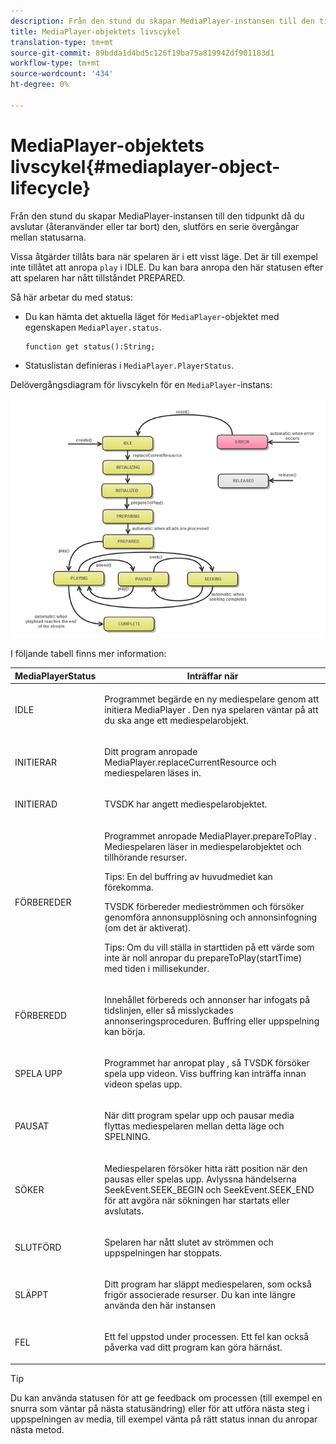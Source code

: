 ```yaml
---
description: Från den stund du skapar MediaPlayer-instansen till den tidpunkt då du avslutar (återanvänder eller tar bort) den, slutförs en serie övergångar mellan statusarna.
title: MediaPlayer-objektets livscykel
translation-type: tm+mt
source-git-commit: 89bdda1d4bd5c126f19ba75a819942df901183d1
workflow-type: tm+mt
source-wordcount: '434'
ht-degree: 0%

---
```



# MediaPlayer-objektets livscykel{#mediaplayer-object-lifecycle}

Från den stund du skapar MediaPlayer-instansen till den tidpunkt då du avslutar (återanvänder eller tar bort) den, slutförs en serie övergångar mellan statusarna.

Vissa åtgärder tillåts bara när spelaren är i ett visst läge. Det är till exempel inte tillåtet att anropa `play` i IDLE. Du kan bara anropa den här statusen efter att spelaren har nått tillståndet PREPARED.

Så här arbetar du med status:

* Du kan hämta det aktuella läget för `MediaPlayer`-objektet med egenskapen `MediaPlayer.status`.

   ```
   function get status():String;
   ```

* Statuslistan definieras i `MediaPlayer.PlayerStatus`.

Delövergångsdiagram för livscykeln för en `MediaPlayer`-instans:
<!--<a id="fig_1C55DE3F186F4B36AFFDCDE90379534C"></a>-->

![](assets/player-state-transitions-diagram-flash-1_2_web.png)

I följande tabell finns mer information:

<table id="table_426F0093E4214EA88CD72A7796B58DFD"> 
 <thead> 
  <tr> 
   <th colname="col1" class="entry"> <span class="codeph"> MediaPlayerStatus  </span> </th> 
   <th colname="col2" class="entry"> Inträffar när </th> 
  </tr> 
 </thead>
 <tbody> 
  <tr> 
   <td colname="col1"> <span class="codeph"> IDLE  </span> </td> 
   <td colname="col2"> <p> Programmet begärde en ny mediespelare genom att initiera <span class="codeph"> MediaPlayer </span>. Den nya spelaren väntar på att du ska ange ett mediespelarobjekt. </p> </td> 
  </tr> 
  <tr> 
   <td colname="col1"> <span class="codeph"> INITIERAR  </span> </td> 
   <td colname="col2"> <p>Ditt program anropade <span class="codeph"> MediaPlayer.replaceCurrentResource </span> och mediespelaren läses in. </p> </td> 
  </tr> 
  <tr> 
   <td colname="col1"> <span class="codeph"> INITIERAD  </span> </td> 
   <td colname="col2"> <p>TVSDK har angett mediespelarobjektet. </p> </td> 
  </tr> 
  <tr> 
   <td colname="col1"> <span class="codeph"> FÖRBEREDER  </span> </td> 
   <td colname="col2"> <p>Programmet anropade <span class="codeph"> MediaPlayer.prepareToPlay </span>. Mediespelaren läser in mediespelarobjektet och tillhörande resurser. </p> <p>Tips:  En del buffring av huvudmediet kan förekomma. </p> <p>TVSDK förbereder medieströmmen och försöker genomföra annonsupplösning och annonsinfogning (om det är aktiverat). </p> <p>Tips:  Om du vill ställa in starttiden på ett värde som inte är noll anropar du <span class="codeph"> prepareToPlay(startTime) </span> med tiden i millisekunder. </p> </td> 
  </tr> 
  <tr> 
   <td colname="col1"> <span class="codeph"> FÖRBEREDD  </span> </td> 
   <td colname="col2"> <p>Innehållet förbereds och annonser har infogats på tidslinjen, eller så misslyckades annonseringsproceduren. Buffring eller uppspelning kan börja. </p> </td> 
  </tr> 
  <tr> 
   <td colname="col1"> <span class="codeph"> SPELA UPP  </span> </td> 
   <td colname="col2"> <p>Programmet har anropat <span class="codeph"> play </span>, så TVSDK försöker spela upp videon. Viss buffring kan inträffa innan videon spelas upp. </p> </td> 
  </tr> 
  <tr> 
   <td colname="col1"> <span class="codeph"> PAUSAT  </span> </td> 
   <td colname="col2"> <p>När ditt program spelar upp och pausar media flyttas mediespelaren mellan detta läge och SPELNING. </p> </td> 
  </tr> 
  <tr> 
   <td colname="col1"> <span class="codeph"> SÖKER  </span> </td> 
   <td colname="col2"> <p>Mediespelaren försöker hitta rätt position när den pausas eller spelas upp. Avlyssna händelserna <span class="codeph"> SeekEvent.SEEK_BEGIN </span> och <span class="codeph"> SeekEvent.SEEK_END </span> för att avgöra när sökningen har startats eller avslutats. </p> </td> 
  </tr> 
  <tr> 
   <td colname="col1"> <span class="codeph"> SLUTFÖRD  </span> </td> 
   <td colname="col2"> <p>Spelaren har nått slutet av strömmen och uppspelningen har stoppats. </p> </td> 
  </tr> 
  <tr> 
   <td colname="col1"> <span class="codeph"> SLÄPPT  </span> </td> 
   <td colname="col2"> <p>Ditt program har släppt mediespelaren, som också frigör associerade resurser. Du kan inte längre använda den här instansen </p> </td> 
  </tr> 
  <tr> 
   <td colname="col1"> <span class="codeph"> FEL  </span> </td> 
   <td colname="col2"> <p>Ett fel uppstod under processen. Ett fel kan också påverka vad ditt program kan göra härnäst. </p> </td> 
  </tr> 
 </tbody> 
</table>

>[!TIP]
>
>Du kan använda statusen för att ge feedback om processen (till exempel en snurra som väntar på nästa statusändring) eller för att utföra nästa steg i uppspelningen av media, till exempel vänta på rätt status innan du anropar nästa metod.

